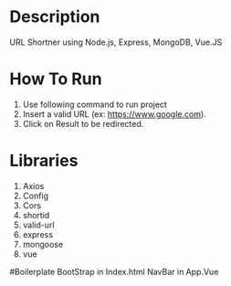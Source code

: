 # Description

URL Shortner using Node.js, Express, MongoDB, Vue.JS

# How To Run

1. Use following command to run project 
2. Insert a valid URL (ex: https://www.google.com).
3. Click on Result to be redirected.

# Libraries
1. Axios
2. Config
3. Cors
4. shortid
5. valid-url
6. express
7. mongoose
8. vue

#Boilerplate
BootStrap in Index.html
NavBar in App.Vue

